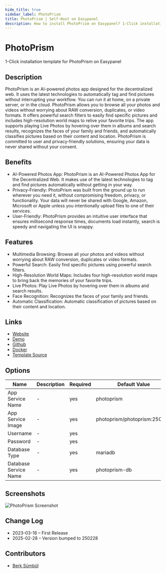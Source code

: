 ```yaml
---
hide_title: true
sidebar_label: PhotoPrism
title: PhotoPrism | Self-Host on Easypanel
description: How to install PhotoPrism on Easypanel? 1-Click installation template for PhotoPrism on Easypanel
---
```


<!-- generated -->

# PhotoPrism

1-Click installation template for PhotoPrism on Easypanel

## Description

PhotoPrism is an AI-powered photos app designed for the decentralized web. It uses the latest technologies to automatically tag and find pictures without interrupting your workflow. You can run it at home, on a private server, or in the cloud. PhotoPrism allows you to browse all your photos and videos without worrying about RAW conversion, duplicates, or video formats. It offers powerful search filters to easily find specific pictures and includes high-resolution world maps to relive your favorite trips. The app supports playing Live Photos by hovering over them in albums and search results, recognizes the faces of your family and friends, and automatically classifies pictures based on their content and location. PhotoPrism is committed to user and privacy-friendly solutions, ensuring your data is never shared without your consent.

## Benefits

- AI-Powered Photos App: PhotoPrism is an AI-Powered Photos App for the Decentralized Web. It makes use of the latest technologies to tag and find pictures automatically without getting in your way.
- Privacy-Friendly: PhotoPrism was built from the ground up to run wherever you need it, without compromising freedom, privacy, or functionality. Your data will never be shared with Google, Amazon, Microsoft or Apple unless you intentionally upload files to one of their services.
- User-Friendly: PhotoPrism provides an intuitive user interface that ensures millisecond response times, documents load instantly, search is speedy and navigating the UI is snappy.

## Features

- Multimedia Browsing: Browse all your photos and videos without worrying about RAW conversion, duplicates or video formats.
- Powerful Search: Easily find specific pictures using powerful search filters.
- High-Resolution World Maps: Includes four high-resolution world maps to bring back the memories of your favorite trips.
- Live Photos: Play Live Photos by hovering over them in albums and search results.
- Face Recognition: Recognizes the faces of your family and friends.
- Automatic Classification: Automatic classification of pictures based on their content and location.

## Links

- [Website](https://photoprism.app)
- [Demo](https://try.photoprism.app)
- [Github](https://github.com/photoprism/photoprism)
- [Docker](https://hub.docker.com/r/photoprism/photoprism)
- [Template Source](https://github.com/easypanel-io/templates/tree/main/templates/photoprism)

## Options

Name | Description | Required | Default Value
-|-|-|-
App Service Name | - | yes | photoprism
App Service Image | - | yes | photoprism/photoprism:250707
Username | - | yes | 
Password | - | yes | 
Database Type | - | yes | mariadb
Database Service Name | - | yes | photoprism-db

## Screenshots

![PhotoPrism Screenshot](./assets/screenshot.jpg)

## Change Log

- 2023-03-16 – First Release
- 2025-02-28 – Version bumped to 250228

## Contributors

- [Berk Sümbül](https://berksmbl.com)
